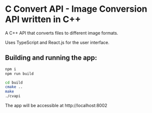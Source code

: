 # C Convert API - Image Conversion API written in C++

A C++ API that converts files to different image formats.

Uses TypeScript and React.js for the user interface.

## Building and running the app:
```sh
npm i
npm run build

cd build
cmake ..
make
./cvapi
```
The app will be accessible at http://localhost:8002
